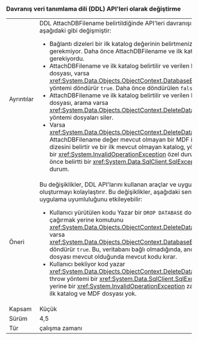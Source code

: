 ### <a name="change-in-behavior-in-data-definition-language-ddl-apis"></a>Davranış veri tanımlama dili (DDL) API'leri olarak değiştirme

|   |   |
|---|---|
|Ayrıntılar|DDL AttachDBFilename belirtildiğinde API'leri davranışını aşağıdaki gibi değişmiştir:<ul><li>Bağlantı dizeleri bir ilk katalog değerinin belirtmeniz gerekmiyor. Daha önce AttachDBFilename ve ilk katalog gerekiyordu.</li><li>AttachDBFilename ve ilk katalog belirtilir ve verilen MDF dosyası, varsa <xref:System.Data.Objects.ObjectContext.DatabaseExists%2A> yöntemi döndürür <code>true</code>. Daha önce döndürülen <code>false</code>.</li><li>AttachDBFilename ve ilk katalog belirtilir ve verilen MDF dosyası, arama varsa <xref:System.Data.Objects.ObjectContext.DeleteDatabase%2A> yöntemi dosyaları siler.</li><li>Varsa <xref:System.Data.Objects.ObjectContext.DeleteDatabase%2A> AttachDBFilename değer mevcut olmayan bir MDF ile bağlantı dizesini belirtir ve bir ilk mevcut olmayan katalog, yöntem adlı bir <xref:System.InvalidOperationException> özel durum. Daha önce belirtti bir <xref:System.Data.SqlClient.SqlException> özel durum.</li></ul>|
|Öneri|Bu değişiklikler, DDL API'larını kullanan araçlar ve uygulamalar oluşturmayı kolaylaştırır. Bu değişiklikler, aşağıdaki senaryolarda uygulama uyumluluğunu etkileyebilir:<ul><li>Kullanıcı yürütülen kodu Yazar bir <code>DROP DATABASE</code> doğrudan çağırmak yerine komutunu <xref:System.Data.Objects.ObjectContext.DeleteDatabase%2A> varsa <xref:System.Data.Objects.ObjectContext.DatabaseExists%2A> döndürür <code>true</code>. Bu, veritabanı bağlı olmadığında, ancak MDF dosyası mevcut olduğunda mevcut kodu kırar.</li><li>Kullanıcı bekliyor kod yazar <xref:System.Data.Objects.ObjectContext.DeleteDatabase%2A> throw yöntemi bir <xref:System.Data.SqlClient.SqlException> yerine bir <xref:System.InvalidOperationException> zaman yok ilk katalog ve MDF dosyası yok.</li></ul>|
|Kapsam|Küçük|
|Sürüm|4,5|
|Tür|çalışma zamanı|

